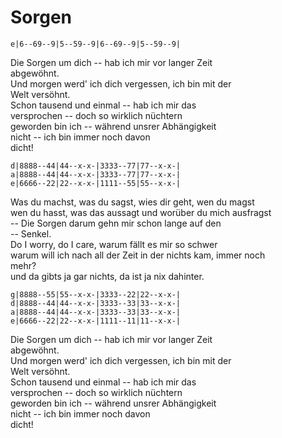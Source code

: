 # Sorgen

```
e|6--69--9|5--59--9|6--69--9|5--59--9|
```

Die Sorgen um dich -- hab ich mir vor langer Zeit  
abgewöhnt.  
Und morgen werd' ich dich vergessen, ich bin mit der  
Welt versöhnt.  
Schon tausend und einmal -- hab ich mir das  
versprochen -- doch so wirklich nüchtern  
geworden bin ich -- während unsrer Abhängigkeit  
nicht -- ich bin immer noch davon  
dicht!

```
d|8888--44|44--x-x-|3333--77|77--x-x-|
a|8888--44|44--x-x-|3333--77|77--x-x-|
e|6666--22|22--x-x-|1111--55|55--x-x-|
```

Was du machst, was du sagst, wies dir geht, wen du magst  
wen du hasst, was das aussagt und worüber du mich ausfragst  
-- Die Sorgen darum gehn mir schon lange auf den  
-- Senkel.  
Do I worry, do I care, warum fällt es mir so schwer  
warum will ich nach all der Zeit in der nichts kam, immer noch  
mehr?  
und da gibts ja gar nichts, da ist ja nix dahinter. 

```
g|8888--55|55--x-x-|3333--22|22--x-x-|
d|8888--44|44--x-x-|3333--33|33--x-x-|
a|8888--44|44--x-x-|3333--33|33--x-x-|
e|6666--22|22--x-x-|1111--11|11--x-x-|
```

Die Sorgen um dich -- hab ich mir vor langer Zeit  
abgewöhnt.  
Und morgen werd' ich dich vergessen, ich bin mit der  
Welt versöhnt.  
Schon tausend und einmal -- hab ich mir das  
versprochen -- doch so wirklich nüchtern  
geworden bin ich -- während unsrer Abhängigkeit  
nicht -- ich bin immer noch davon  
dicht!



